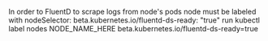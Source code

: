 In order to FluentD to scrape logs from node's pods node must be labeled with
nodeSelector:
    beta.kubernetes.io/fluentd-ds-ready: "true"
run 
kubectl label nodes NODE_NAME_HERE beta.kubernetes.io/fluentd-ds-ready=true

